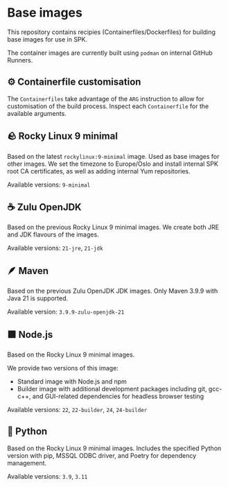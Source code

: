 # Base images

This repository contains recipies (Containerfiles/Dockerfiles) for building base images for use in SPK.

The container images are currently built using `podman` on internal GitHub Runners.

## ⚙️ Containerfile customisation

The `Containerfiles` take advantage of the `ARG` instruction to allow for customisation of the build process.
Inspect each `Containerfile` for the available arguments.

## 🪨 Rocky Linux 9 minimal

Based on the latest `rockylinux:9-minimal` image.
Used as base images for other images.
We set the timezone to Europe/Oslo and install internal SPK root CA certificates,
as well as adding internal Yum repositories.

Available versions: `9-minimal`

## ☕️ Zulu OpenJDK

Based on the previous Rocky Linux 9 minimal images.
We create both JRE and JDK flavours of the images.

Available versions: `21-jre`, `21-jdk`

## 🪶 Maven

Based on the previous Zulu OpenJDK JDK images.
Only Maven 3.9.9 with Java 21 is supported.

Available version: `3.9.9-zulu-openjdk-21`

## 🟩 Node.js

Based on the Rocky Linux 9 minimal images.

We provide two versions of this image:

* Standard image with Node.js and npm
* Builder image with additional development packages including git, gcc-c++,
  and GUI-related dependencies for headless browser testing

Available versions: `22`, `22-builder`, `24`, `24-builder`

## 🐍 Python

Based on the Rocky Linux 9 minimal images.
Includes the specified Python version with pip, MSSQL ODBC driver, and Poetry for dependency management.

Available versions: `3.9`, `3.11`

